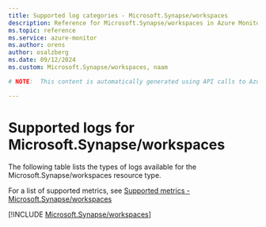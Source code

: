 ```yaml
---
title: Supported log categories - Microsoft.Synapse/workspaces
description: Reference for Microsoft.Synapse/workspaces in Azure Monitor Logs.
ms.topic: reference
ms.service: azure-monitor
ms.author: orens
author: osalzberg
ms.date: 09/12/2024
ms.custom: Microsoft.Synapse/workspaces, naam

# NOTE:  This content is automatically generated using API calls to Azure. Any edits made on these files will be overwritten in the next run of the script. 

---
```





# Supported logs for Microsoft.Synapse/workspaces  
The following table lists the types of logs available for the Microsoft.Synapse/workspaces resource type.
  
  
  
For a list of supported metrics, see [Supported metrics - Microsoft.Synapse/workspaces](../supported-metrics/microsoft-synapse-workspaces-metrics.md)  
  

  
[!INCLUDE [Microsoft.Synapse/workspaces](~/reusable-content/ce-skilling/azure/includes/azure-monitor/reference/logs/microsoft-synapse-workspaces-logs-include.md)]  
  

